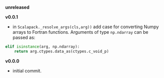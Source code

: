 **unreleased**

**v0.0.1**
- in `Scalapack._resolve_args(cls,arg))` add case for converting Numpy arrays to Fortran functions. Arguments of type `np.ndarray` can be passed as:

```Python
elif isinstance(arg, np.ndarray):
    return arg.ctypes.data_as(ctypes.c_void_p)
```

**v0.0.0**
- initial commit.

